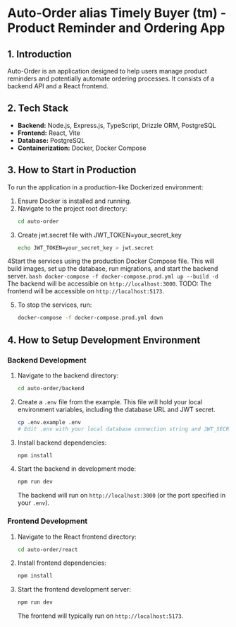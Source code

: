 # Auto-Order alias Timely Buyer (tm) - Product Reminder and Ordering App

## 1. Introduction

Auto-Order is an application designed to help users manage product reminders and potentially automate ordering processes. It consists of a backend API and a React frontend.

## 2. Tech Stack

*   **Backend:** Node.js, Express.js, TypeScript, Drizzle ORM, PostgreSQL
*   **Frontend:** React, Vite
*   **Database:** PostgreSQL
*   **Containerization:** Docker, Docker Compose

## 3. How to Start in Production

To run the application in a production-like Dockerized environment:

1.  Ensure Docker is installed and running.
2.  Navigate to the project root directory:
    ```bash
    cd auto-order
    ```
3.  Create jwt.secret file with JWT_TOKEN=your_secret_key
    ```bash
    echo JWT_TOKEN=your_secret_key > jwt.secret
    ```
4Start the services using the production Docker Compose file. This will build images, set up the database, run migrations, and start the backend server.
    ```bash
    docker-compose -f docker-compose.prod.yml up --build -d
    ```
    The backend will be accessible on `http://localhost:3000`.
    TODO: The frontend will be accessible on `http://localhost:5173`.

5.  To stop the services, run:
    ```bash 
    docker-compose -f docker-compose.prod.yml down
    ```

## 4. How to Setup Development Environment

### Backend Development

1.  Navigate to the backend directory:
    ```bash
    cd auto-order/backend
    ```
2.  Create a `.env` file from the example. This file will hold your local environment variables, including the database URL and JWT secret.
    ```bash
    cp .env.example .env
    # Edit .env with your local database connection string and JWT_SECRET
    ```
3.  Install backend dependencies:
    ```bash
    npm install
    ```
4.  Start the backend in development mode:
    ```bash
    npm run dev
    ```
    The backend will run on `http://localhost:3000` (or the port specified in your `.env`).

### Frontend Development

1.  Navigate to the React frontend directory:
    ```bash
    cd auto-order/react
    ```
2.  Install frontend dependencies:
    ```bash
    npm install
    ```
3.  Start the frontend development server:
    ```bash
    npm run dev
    ```
    The frontend will typically run on `http://localhost:5173`.
